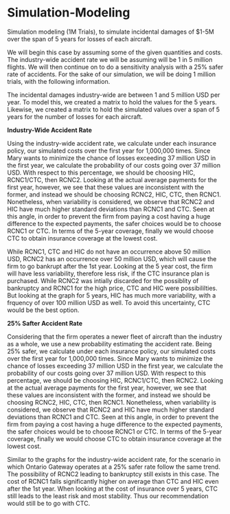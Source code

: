 # Simulation-Modeling
Simulation modeling (1M Trials), to simulate incidental damages of $1-5M over the span of 5 years for losses of each aircraft.

We will begin this case by assuming some of the given quantities and costs. The industry-wide accident rate we will be assuming will be 1 in 5 million flights. We will then continue on to do a sensitivity analysis with a 25% safer rate of accidents.
For the sake of our simulation, we will be doing 1 million trials, with the following information.

The incidental damages industry-wide are between 1 and 5 million USD per year. To model this, we created a matrix to hold the values for the 5 years. Likewise, we created a matrix to hold the simulated values over a span of 5 years for the number of losses for each aircraft.

**Industry-Wide Accident Rate** 

Using the industry-wide accident rate, we calculate under each insurance policy, our simulated costs over the first year for 1,000,000 times. Since Mary wants to minimize the chance of losses exceeding 37 million USD in the first year, we calculate the probability of our costs going over 37 million USD. With respect to this percentage, we should be choosing HIC, RCNC1/CTC, then RCNC2. Looking at the actual average payments for the first year, however, we see that these values are inconsistent with the former, and instead we should be choosing RCNC2, HIC, CTC, then RCNC1. Nonetheless, when variability is considered, we observe that RCNC2 and HIC have much higher standard deviations than RCNC1 and CTC. Seen at this angle, in order to prevent the firm from paying a cost having a huge difference to the expected payments, the safer choices would be to choose RCNC1 or CTC. In terms of the 5-year coverage, finally we would choose CTC to obtain insurance coverage at the lowest cost.

While RCNC1, CTC and HIC do not have an occurrence above 50 million USD, RCNC2 has an occurrence over 50 million USD, which will cause the firm to go bankrupt after the 1st year. Looking at the 5 year cost, the firm will have less variability, therefore less risk, if the CTC insurance plan is purchased. While RCNC2 was intially discarded for the possiblity of bankruptcy and RCNC1 for the high price, CTC and HIC were possibililties. But looking at the graph for 5 years, HIC has much more variability, with a frquency of over 100 million USD as well. To avoid this uncertainty, CTC would be the best option.

**25% Safter Accident Rate**

Considering that the firm operates a newer fleet of aircraft than the industry as a whole, we use a new probability estimating the accident rate. Being 25% safer, we calculate under each insurance policy, our simulated costs over the first year for 1,000,000 times. Since Mary wants to minimize the chance of losses exceeding 37 million USD in the first year, we calculate the probability of our costs going over 37 million USD. With respect to this percentage, we should be choosing HIC, RCNC1/CTC, then RCNC2. Looking at the actual average payments for the first year, however, we see that these values are inconsistent with the former, and instead we should be choosing RCNC2, HIC, CTC, then RCNC1. Nonetheless, when variability is considered, we observe that RCNC2 and HIC have much higher standard deviations than RCNC1 and CTC. Seen at this angle, in order to prevent the firm from paying a cost having a huge difference to the expected payments, the safer choices would be to choose RCNC1 or CTC. In terms of the 5-year coverage, finally we would choose CTC to obtain insurance coverage at the lowest cost.

Similar to the graphs for the industry-wide accident rate, for the scenario in which Ontario Gateway operates at a 25% safer rate follow the same trend. The possibility of RCNC2 leading to bankruptcy still exists in this case. The cost of RCNC1 falls significantly higher on average than CTC and HIC even after the 1st year. When looking at the cost of insurance over 5 years, CTC still leads to the least risk and most stability. Thus our recommendation would still be to go with CTC.

